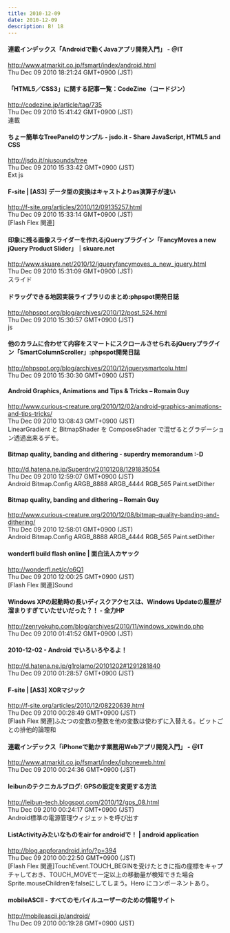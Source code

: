 ```yaml
---
title: 2010-12-09
date: 2010-12-09
description: B! 18
---
```


#### 連載インデックス「Androidで動くJavaアプリ開発入門」 - ＠IT
http://www.atmarkit.co.jp/fsmart/index/android.html<br>
Thu Dec 09 2010 18:21:24 GMT+0900 (JST)<br>


#### 「HTML5／CSS3」に関する記事一覧：CodeZine（コードジン）
http://codezine.jp/article/tag/735<br>
Thu Dec 09 2010 15:41:42 GMT+0900 (JST)<br>
連載


#### ちょー簡単なTreePanelのサンプル - jsdo.it - Share JavaScript, HTML5 and CSS
http://jsdo.it/niusounds/tree<br>
Thu Dec 09 2010 15:33:42 GMT+0900 (JST)<br>
Ext js


#### F-site | [AS3] データ型の変換はキャストよりas演算子が速い
http://f-site.org/articles/2010/12/09135257.html<br>
Thu Dec 09 2010 15:33:14 GMT+0900 (JST)<br>
[Flash Flex 関連]


#### 印象に残る画像スライダーを作れるjQueryプラグイン「FancyMoves a new jQuery Product Slider」｜skuare.net
http://www.skuare.net/2010/12/jqueryfancymoves_a_new_jquery.html<br>
Thu Dec 09 2010 15:31:09 GMT+0900 (JST)<br>
スライド


#### ドラッグできる地図実装ライブラリのまとめ:phpspot開発日誌
http://phpspot.org/blog/archives/2010/12/post_524.html<br>
Thu Dec 09 2010 15:30:57 GMT+0900 (JST)<br>
js


#### 他のカラムに合わせて内容をスマートにスクロールさせられるjQueryプラグイン「SmartColumnScroller」:phpspot開発日誌
http://phpspot.org/blog/archives/2010/12/jquerysmartcolu.html<br>
Thu Dec 09 2010 15:30:30 GMT+0900 (JST)<br>


#### Android Graphics, Animations and Tips & Tricks – Romain Guy
http://www.curious-creature.org/2010/12/02/android-graphics-animations-and-tips-tricks/<br>
Thu Dec 09 2010 13:08:43 GMT+0900 (JST)<br>
LinearGradient と BitmapShader を ComposeShader で混ぜるとグラデーション透過出来るデモ。


#### Bitmap quality, banding and dithering - superdry memorandum :-D
http://d.hatena.ne.jp/Superdry/20101208/1291835054<br>
Thu Dec 09 2010 12:59:07 GMT+0900 (JST)<br>
Android Bitmap.Config ARGB_8888 ARGB_4444 RGB_565 Paint.setDither


#### Bitmap quality, banding and dithering – Romain Guy
http://www.curious-creature.org/2010/12/08/bitmap-quality-banding-and-dithering/<br>
Thu Dec 09 2010 12:58:01 GMT+0900 (JST)<br>
Android Bitmap.Config ARGB_8888 ARGB_4444 RGB_565 Paint.setDither


#### wonderfl build flash online | 面白法人カヤック
http://wonderfl.net/c/o6Q1<br>
Thu Dec 09 2010 12:00:25 GMT+0900 (JST)<br>
[Flash Flex 関連]Sound


#### Windows XPの起動時の長いディスクアクセスは、Windows Updateの履歴が溜まりすぎていたせいだった？！ - 全力HP
http://zenryokuhp.com/blog/archives/2010/11/windows_xpwindo.php<br>
Thu Dec 09 2010 01:41:52 GMT+0900 (JST)<br>


#### 2010-12-02 - Android でいろいろやるよ！
http://d.hatena.ne.jp/g1rolamo/20101202#1291281840<br>
Thu Dec 09 2010 01:28:57 GMT+0900 (JST)<br>


#### F-site | [AS3] XORマジック
http://f-site.org/articles/2010/12/08220639.html<br>
Thu Dec 09 2010 00:28:49 GMT+0900 (JST)<br>
[Flash Flex 関連]ふたつの変数の整数を他の変数は使わずに入替える。ビットごとの排他的論理和


#### 連載インデックス「iPhoneで動かす業務用Webアプリ開発入門」 - ＠IT
http://www.atmarkit.co.jp/fsmart/index/iphoneweb.html<br>
Thu Dec 09 2010 00:24:36 GMT+0900 (JST)<br>


#### leibunのテクニカルブログ: GPSの設定を変更する方法
http://leibun-tech.blogspot.com/2010/12/gps_08.html<br>
Thu Dec 09 2010 00:24:17 GMT+0900 (JST)<br>
Android標準の電源管理ウィジェットを呼び出す


####  ListActivityみたいなものをair for androidで！ | android application
http://blog.appforandroid.info/?p=394<br>
Thu Dec 09 2010 00:22:50 GMT+0900 (JST)<br>
[Flash Flex 関連]TouchEvent.TOUCH_BEGINを受けたときに指の座標をキャプチャしておき、TOUCH_MOVEで一定以上の移動量が検知できた場合Sprite.mouseChildrenをfalseにしてしまう。Hero にコンポーネントあり。


#### mobileASCII - すべてのモバイルユーザーのための情報サイト
http://mobileascii.jp/android/<br>
Thu Dec 09 2010 00:19:28 GMT+0900 (JST)<br>


